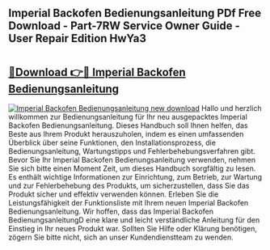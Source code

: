 ## Imperial Backofen Bedienungsanleitung PDf Free Download - Part-7RW Service Owner Guide - User Repair Edition HwYa3

# <h2><a href="http://df15u1.blite.top/?on=Imperial+Backofen+Bedienungsanleitung">🔗Download 👉🔴 Imperial Backofen Bedienungsanleitung</a></h2>

[![Imperial Backofen Bedienungsanleitung new download](https://i.imgur.com/lujVjoI.png)](http://df15u1.blite.top/?on=Imperial+Backofen+Bedienungsanleitung)
Hallo und herzlich willkommen zur Bedienungsanleitung für Ihr neu ausgepacktes Imperial Backofen Bedienungsanleitung. Dieses Handbuch soll Ihnen helfen, das Beste aus Ihrem Produkt herauszuholen, indem es einen umfassenden Überblick über seine Funktionen, den Installationsprozess, die Bedienungsanleitung, Wartungstipps und Fehlerbehebungsverfahren gibt. Bevor Sie Ihr Imperial Backofen Bedienungsanleitung verwenden, nehmen Sie sich bitte einen Moment Zeit, um dieses Handbuch sorgfältig zu lesen. Es enthält wichtige Informationen zur Einrichtung, zum Betrieb, zur Wartung und zur Fehlerbehebung des Produkts, um sicherzustellen, dass Sie das Produkt sicher und effektiv verwenden können. Erleben Sie die Leistungsfähigkeit der Funktionsliste mit Ihrem neuen Imperial Backofen Bedienungsanleitung. Wir hoffen, dass das Imperial Backofen BedienungsanleitungD eine klare und leicht verständliche Anleitung für den Einstieg in Ihr neues Produkt war. Sollten Sie Hilfe oder Klärung benötigen, zögern Sie bitte nicht, sich an unser Kundendienstteam zu wenden.
